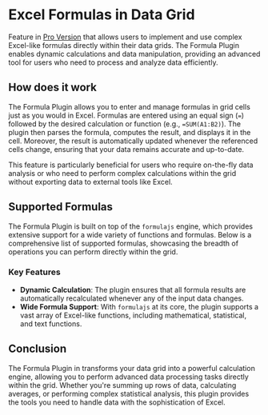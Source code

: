 # Excel Formulas in Data Grid

Feature in [Pro Version](../../pro/index.md) that allows users to implement and use complex Excel-like formulas directly within their data grids. The Formula Plugin enables dynamic calculations and data manipulation, providing an advanced tool for users who need to process and analyze data efficiently.

## How does it work

The Formula Plugin allows you to enter and manage formulas in grid cells just as you would in Excel. Formulas are entered using an equal sign (`=`) followed by the desired calculation or function (e.g., `=SUM(A1:B2)`). The plugin then parses the formula, computes the result, and displays it in the cell. Moreover, the result is automatically updated whenever the referenced cells change, ensuring that your data remains accurate and up-to-date.

This feature is particularly beneficial for users who require on-the-fly data analysis or who need to perform complex calculations within the grid without exporting data to external tools like Excel.

## Supported Formulas

The Formula Plugin is built on top of the `formulajs` engine, which provides extensive support for a wide variety of functions and formulas. Below is a comprehensive list of supported formulas, showcasing the breadth of operations you can perform directly within the grid.


### Key Features

- **Dynamic Calculation**: The plugin ensures that all formula results are automatically recalculated whenever any of the input data changes.
- **Wide Formula Support**: With `formulajs` at its core, the plugin supports a vast array of Excel-like functions, including mathematical, statistical, and text functions.


## Conclusion

The Formula Plugin in transforms your data grid into a powerful calculation engine, allowing you to perform advanced data processing tasks directly within the grid. Whether you're summing up rows of data, calculating averages, or performing complex statistical analysis, this plugin provides the tools you need to handle data with the sophistication of Excel.
